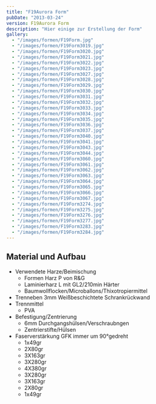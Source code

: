 ```yaml
---
title: "F19Aurora Form"
pubDate: "2013-03-24"
version: F19Aurora Form
description: "Hier einige zur Erstellung der Form"
gallery:
  - "/images/formen/F19Form.jpg"
  - "/images/formen/F19Form3019.jpg"
  - "/images/formen/F19Form3020.jpg"
  - "/images/formen/F19Form3021.jpg"
  - "/images/formen/F19Form3022.jpg"
  - "/images/formen/F19Form3023.jpg"
  - "/images/formen/F19Form3027.jpg"
  - "/images/formen/F19Form3028.jpg"
  - "/images/formen/F19Form3029.jpg"
  - "/images/formen/F19Form3030.jpg"
  - "/images/formen/F19Form3031.jpg"
  - "/images/formen/F19Form3032.jpg"
  - "/images/formen/F19Form3033.jpg"
  - "/images/formen/F19Form3034.jpg"
  - "/images/formen/F19Form3035.jpg"
  - "/images/formen/F19Form3036.jpg"
  - "/images/formen/F19Form3037.jpg"
  - "/images/formen/F19Form3040.jpg"
  - "/images/formen/F19Form3041.jpg"
  - "/images/formen/F19Form3043.jpg"
  - "/images/formen/F19Form3044.jpg"
  - "/images/formen/F19Form3060.jpg"
  - "/images/formen/F19Form3061.jpg"
  - "/images/formen/F19Form3062.jpg"
  - "/images/formen/F19Form3063.jpg"
  - "/images/formen/F19Form3064.jpg"
  - "/images/formen/F19Form3065.jpg"
  - "/images/formen/F19Form3066.jpg"
  - "/images/formen/F19Form3067.jpg"
  - "/images/formen/F19Form3274.jpg"
  - "/images/formen/F19Form3275.jpg"
  - "/images/formen/F19Form3276.jpg"
  - "/images/formen/F19Form3277.jpg"
  - "/images/formen/F19Form3283.jpg"
  - "/images/formen/F19Form3284.jpg"
---
```


## Material und Aufbau

- Verwendete Harze/Beimischung
  - Formen Harz P von R&G
  - Laminierharz L mit GL2/210min Härter
  - Baumwollflocken/Microballons/Thixotropiermittel
- Trenneben 3mm Weißbeschichtete Schrankrückwand
- Trennmittel
  - PVA
- Befestigung/Zentrierung
  - 6mm Durchgangshülsen/Verschraubngen
  - Zentrierstifte/Hülsen
- Faserverstärkung GFK immer um 90°gedreht
  - 1x49gr
  - 2X80gr
  - 3X163gr
  - 3X280gr
  - 4X380gr
  - 3X280gr
  - 3X163gr
  - 2X80gr
  - 1x49gr
